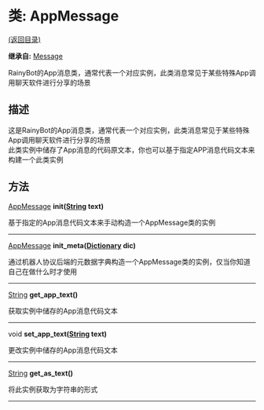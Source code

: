 # 类: AppMessage  
[(返回目录)](README.md)  
  
**继承自:** [Message](Message.md)  
  
RainyBot的App消息类，通常代表一个对应实例，此类消息常见于某些特殊App调用聊天软件进行分享的场景  
  
## 描述  
  
这是RainyBot的App消息类，通常代表一个对应实例，此类消息常见于某些特殊App调用聊天软件进行分享的场景   
此类实例中储存了App消息的代码原文本，你也可以基于指定APP消息代码文本来构建一个此类实例  
  
## 方法 
  
[AppMessage](AppMessage.md) **init([String](https://docs.godotengine.org/en/latest/classes/class_string.html) text)**  
  
基于指定的App消息代码文本来手动构造一个AppMessage类的实例  
  
---  
  
[AppMessage](AppMessage.md) **init_meta([Dictionary](https://docs.godotengine.org/en/latest/classes/class_dictionary.html) dic)**  
  
通过机器人协议后端的元数据字典构造一个AppMessage类的实例，仅当你知道自己在做什么时才使用  
  
---  
  
[String](https://docs.godotengine.org/en/latest/classes/class_string.html) **get_app_text()**  
  
获取实例中储存的App消息代码文本  
  
---  
  
void **set_app_text([String](https://docs.godotengine.org/en/latest/classes/class_string.html) text)**  
  
更改实例中储存的App消息代码文本  
  
---  
  
[String](https://docs.godotengine.org/en/latest/classes/class_string.html) **get_as_text()**  
  
将此实例获取为字符串的形式  
  
---  
  

